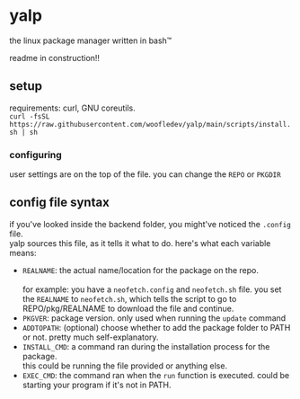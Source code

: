 # yalp
the linux package manager written in bash™

readme in construction!!
## setup
requirements: curl, GNU coreutils.<br>
`curl -fsSL https://raw.githubusercontent.com/woofledev/yalp/main/scripts/install.sh | sh`
### configuring
user settings are on the top of the file. you can change the `REPO` or `PKGDIR`

## config file syntax
if you've looked inside the backend folder, you might've noticed the `.config` file.
<br>yalp sources this file, as it tells it what to do. here's what each variable means:
- `REALNAME`: the actual name/location for the package on the repo.
<br><br>       for example: you have a `neofetch.config` and `neofetch.sh` file. you set the `REALNAME` to `neofetch.sh`, which tells the script to go to REPO/pkg/REALNAME to download the file and continue.
- `PKGVER`: package version. only used when running the `update` command
- `ADDTOPATH`: (optional) choose whether to add the package folder to PATH or not. pretty much self-explanatory.
- `INSTALL_CMD`: a command ran during the installation process for the package. 
<br> this could be running the file provided or anything else.
- `EXEC_CMD`: the command ran when the `run` function is executed. could be starting your program if it's not in PATH.